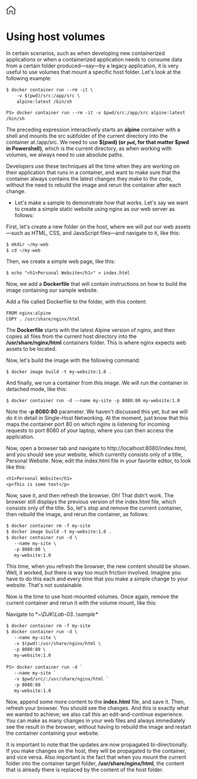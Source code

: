 [![Home](../../img/home.png)](../M-03/README.md)
# **Using host volumes**
In certain scenarios, such as when developing new containerized applications or when a containerized application needs to consume data from a certain folder produced—say—by a legacy application, it is very useful to use volumes that mount a specific host folder. Let's look at the following example:


```
$ docker container run --rm -it \
    -v $(pwd)/src:/app/src \
    alpine:latest /bin/sh
```
```
PS> docker container run --rm -it -v $pwd/src:/app/src alpine:latest /bin/sh
```

The preceding expression interactively starts an **alpine** container with a shell and mounts the src subfolder of the current directory into the container at /app/src. We need to use **$(pwd) (or `pwd`, for that matter $pwd in Powershell)**, which is the current directory, as when working with volumes, we always need to use absolute paths.

Developers use these techniques all the time when they are working on their application that runs in a container, and want to make sure that the container always contains the latest changes they make to the code, without the need to rebuild the image and rerun the container after each change.

- Let's make a sample to demonstrate how that works. Let's say we want to create a simple static website using nginx as our web server as follows:

First, let's create a new folder on the host, where we will put our web assets—such as HTML, CSS, and JavaScript files—and navigate to it, like this:
```
$ mkdir ~/my-web 
$ cd ~/my-web 
```
Then, we create a simple web page, like this:

```
$ echo "<h1>Personal Website</h1>" > index.html  
```
Now, we add a **Dockerfile** that will contain instructions on how to build the image containing our sample website.

Add a file called Dockerfile to the folder, with this content:

```
FROM nginx:alpine
COPY . /usr/share/nginx/html
```

The **Dockerfile** starts with the latest Alpine version of nginx, and then copies all files from the current host directory into the **/usr/share/nginx/html** containers folder. This is where nginx expects web assets to be located.

Now, let's build the image with the following command:

```
$ docker image build -t my-website:1.0 . 
```

And finally, we run a container from this image. We will run the container in detached mode, like this:

```
$ docker container run -d --name my-site -p 8080:80 my-website:1.0
```

Note the **-p 8080:80** parameter. We haven't discussed this yet, but we will do it in detail in Single-Host Networking. At the moment, just know that this maps the container port 80 on which nginx is listening for incoming requests to port 8080 of your laptop, where you can then access the application.

Now, open a browser tab and navigate to http://localhost:8080/index.html, and you should see your website, which currently consists only of a title, Personal Website.
Now, edit the index.html file in your favorite editor, to look like this:
```
<h1>Personal Website</h1> 
<p>This is some text</p> 
```
Now, save it, and then refresh the browser. Oh! That didn't work. The browser still displays the previous version of the index.html file, which consists only of the title. So, let's stop and remove the current container, then rebuild the image, and rerun the container, as follows:

```
$ docker container rm -f my-site
$ docker image build -t my-website:1.0 .
$ docker container run -d \
   --name my-site \
   -p 8080:80 \
   my-website:1.0
```

This time, when you refresh the browser, the new content should be shown. Well, it worked, but there is way too much friction involved. Imagine you have to do this each and every time that you make a simple change to your website. That's not sustainable.

Now is the time to use host-mounted volumes. Once again, remove the current container and rerun it with the volume mount, like this:

Navigate to **~\DJK\Lab-03..\sample\**

```
$ docker container rm -f my-site
$ docker container run -d \
   --name my-site \
   -v $(pwd):/usr/share/nginx/html \
   -p 8080:80 \
   my-website:1.0

PS> docker container run -d `
   --name my-site `
   -v $pwd/src/:/usr/share/nginx/html `
   -p 8080:80 `
   my-website:1.0

```

Now, append some more content to the **index.html** file, and save it. Then, refresh your browser. You should see the changes. And this is exactly what we wanted to achieve; we also call this an edit-and-continue experience. You can make as many changes in your web files and always immediately see the result in the browser, without having to rebuild the image and restart the container containing your website.

It is important to note that the updates are now propagated bi-directionally. If you make changes on the host, they will be propagated to the container, and vice versa. Also important is the fact that when you mount the current folder into the container target folder, **/usr/share/nginx/html**, the content that is already there is replaced by the content of the host folder.